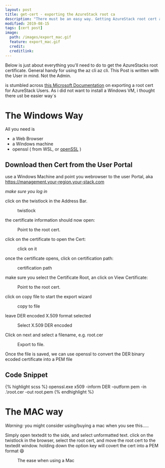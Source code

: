 ```yaml
---
layout: post
title: get-cert - exporting the AzureStack root ca
description: "There must be an easy way. Getting AzureStack root cert as the tenant User."
modified: 2019-08-15
tags: [cert post]
image:
  path: /images/export_mac.gif
  feature: export_mac.gif
  credit: 
  creditlink: 
---
```


Below is just about everything you'll need to do to get the AzureStacks root certificate.
General handy for using the az cli az cli.
This Post is written with the User in mind. Not the Admin.

is stumbled across [this Microsoft Documentation](https://docs.microsoft.com/en-us/azure-stack/user/azure-stack-version-profiles-azurecli2) on exporting a root cert for AzureStack Users.
As i did not want to install a Windows VM, i thought there ust be easier way´s

# The Windows Way

All you need is
 - a Web Browser
 - a Windows machine
 - openssl ( from WSL, or [openSSL](https://slproweb.com/products/Win32OpenSSL.html) )

## Download then Cert from the User Portal
use a Windows Machine and point you webrowser to the user Portal, aka https://management.your-region.your-stack.com  

*make sure you log in*

click on the twistlock in the Address Bar.

<figure class="third">
	<img src="/images/twitstlock.png" alt="">
	<figcaption>twistlock</figcaption>
</figure>

the certificate information should now open:

<figure class="half">
	<img src="/images/cert2.png" alt="">
	<figcaption>Point to the root cert.</figcaption>
</figure>

click on the certificate to open the Cert:

<figure class="half">
	<img src="/images/cert1.png" alt="">
	<figcaption>click on it</figcaption>
</figure>

once the certificate opens, click on certification path:
<figure class="half">
	<img src="/images/cert3.png" alt="">
	<figcaption>certification path</figcaption>
</figure>

make sure you select the Certificate Root, an click on View Certificate:
<figure class="half">
	<img src="/images/cert5.png" alt="">
	<figcaption>Point to the root cert.</figcaption>
</figure>

click on copy file to start the export wizard

<figure class="half">
	<img src="/images/wiz1.png" alt="">
	<figcaption>copy to file</figcaption>
</figure>

leave DER encoded X.509 format selected

<figure class="half">
	<img src="/images/wiz2.png" alt="">
	<figcaption>Select X.509 DER encoded</figcaption>
</figure> 

Click on next and select a filename, e.g. root.cer


<figure class="half">
	<img src="/images/wiz3.png" alt="">
	<figcaption>Export to file.</figcaption>
</figure>

Once the file is saved, we can use openssl to convert the DER binary ecoded certificate into a PEM file

## Code Snippet

{% highlight scss %}
openssl.exe x509 -inform DER  -outform pem -in .\root.cer -out root.pem
{% endhighlight %}

# The MAC way

*Warning:*
you might consider using/buying a mac when you see this.....

Simply open textedit to the side, and select unformatted text.
click on the twistlock in the browser, select the root cert, and move the root cert to the textedit window. holding down the option key will covert the cert into a PEM format :smile:
<figure class="full">
	<img src="/images/export_mac.gif" alt="">
	<figcaption>The ease when using a Mac</figcaption>
</figure>
